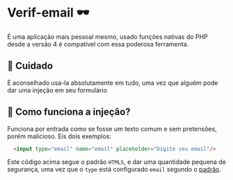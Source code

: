 # Verif-email 🕶

É uma aplicação mais pessoal mesmo, usado funções nativas do PHP desde a versão 4 é compatível com essa poderosa ferramenta.

## 🎈 Cuidado

É aconselhado usa-la absolutamente em tudo, uma vez que alguém pode dar uma injeção em seu formulário

## 💉 Como funciona a injeção? 

Funciona por entrada como se fosse um texto comum e sem pretensões, porém malicioso.
Eis dois exemplos:

```html
  <input type="email" name="email" placeholder="Digite seu email"/>
```
Este código acima segue o padrão `HTML5`, e dar uma quantidade pequena de segurança, uma vez que o `type` está configurado `email` segundo o [padrão](https://www.w3schools.com/html/html_form_input_types.asp).
